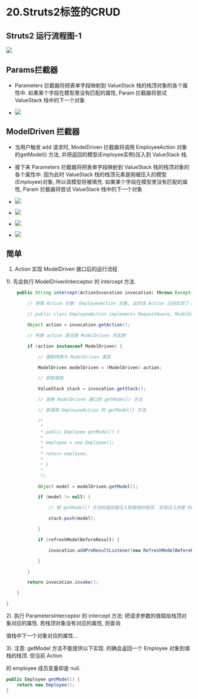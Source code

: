 # 20.Struts2标签的CRUD

## Struts2 运行流程图-1

![](/assets/20-1.png)

## Params拦截器

* Parameters 拦截器将把表单字段映射到 ValueStack 栈的栈顶对象的各个属性中. 如果某个字段在模型里没有匹配的属性, Param 拦截器将尝试 ValueStack 栈中的下一个对象

* ![](/assets/20-2.png)

## ModelDriven 拦截器

* 当用户触发 add 请求时, ModelDriven 拦截器将调用 EmployeeAction 对象的getModel\(\) 方法, 并把返回的模型\(Employee实例\)压入到 ValueStack 栈.

* 接下来 Parameters 拦截器将把表单字段映射到 ValueStack 栈的栈顶对象的各个属性中. 因为此时 ValueStack 栈的栈顶元素是刚被压入的模型\(Employee\)对象, 所以该模型将被填充. 如果某个字段在模型里没有匹配的属性, Param 拦截器将尝试 ValueStack 栈中的下一个对象

* ![](/assets/20-3.png)

* ![](/assets/20-4.png)

* ![](/assets/20-5.png)

* ![](/assets/20-6.png)

## 简单

1. Action 实现 ModelDriven 接口后的运行流程

1\). 先会执行 ModelDrivenInterceptor 的 intercept 方法.

```java
    public String intercept(ActionInvocation invocation) throws Exception {

        // 获取 Action 对象: EmployeeAction 对象, 此时该 Action 已经实现了 ModelDriven 接口

        // public class EmployeeAction implements RequestAware, ModelDriven<Employee>

        Object action = invocation.getAction();

        // 判断 action 是否是 ModelDriven 的实例

        if (action instanceof ModelDriven) {

            // 强制转换为 ModelDriven 类型

            ModelDriven modelDriven = (ModelDriven) action;

            // 获取值栈

            ValueStack stack = invocation.getStack();

            // 调用 ModelDriven 接口的 getModel() 方法

            // 即调用 EmployeeAction 的 getModel() 方法

            /*
             * 
             * public Employee getModel() {
             * 
             * employee = new Employee();
             * 
             * return employee;
             * 
             * }
             * 
             */

            Object model = modelDriven.getModel();

            if (model != null) {

                // 把 getModel() 方法的返回值压入到值栈的栈顶. 实际压入的是 EmployeeAction 的 employee 成员变量

                stack.push(model);

            }

            if (refreshModelBeforeResult) {

                invocation.addPreResultListener(new RefreshModelBeforeResult(modelDriven, model));

            }

        }

        return invocation.invoke();

    }

}
```

2\). 执行 ParametersInterceptor 的 intercept 方法: 把请求参数的值赋给栈顶对象对应的属性. 若栈顶对象没有对应的属性, 则查询

值栈中下一个对象对应的属性...

3\). 注意: getModel 方法不能提供以下实现. 的确会返回一个 Employee 对象到值栈的栈顶. 但当前 Action

的 employee 成员变量却是 null.

```java
public Employee getModel() {
	return new Employee();
}    
```





